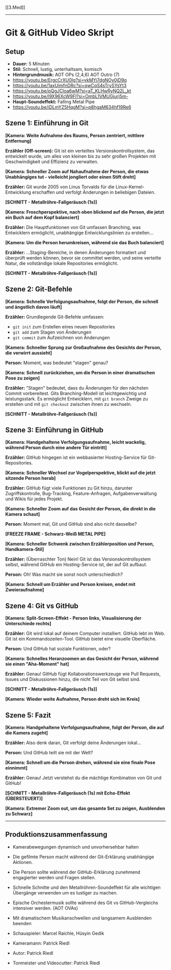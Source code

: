 [[3.Med]]
___
# Git & GitHub Video Skript 


## Setup
- **Dauer:** 5 Minuten
- **Stil:** Schnell, lustig, unterhaltsam, komisch
- **Hintergrundmusik:** AOT OPs (2,4,6) AOT Outro (7)
- https://youtu.be/ErgcCrXU0Ig?si=ykMYi7dgNOy0jD9q
- https://youtu.be/1axUimfnDRc?si=qwCqS4sTrySYsYt3
- https://youtu.be/pQgJCloa6wM?si=aT_KLHwRyNQ2L_kt
- https://youtu.be/l9X96XcW9FI?si=OmbL1VMUGjurj5m-
- **Haupt-Soundeffekt:** Falling Metal Pipe
- https://youtu.be/iDLmYZ5HqgM?si=p8hgaM634hf19Re6

## Szene 1: Einführung in Git

**[Kamera: Weite Aufnahme des Raums, Person zentriert, mittlere Entfernung]**

**Erzähler (Off-screen):** Git ist ein verteiltes Versionskontrollsystem, das entwickelt wurde, um alles von kleinen bis zu sehr großen Projekten mit Geschwindigkeit und Effizienz zu verwalten.

**[Kamera: Schneller Zoom auf Nahaufnahme der Person, die etwas Unabhängiges tut - vielleicht jongliert oder einen Stift dreht]**

**Erzähler:** Git wurde 2005 von Linus Torvalds für die Linux-Kernel-Entwicklung erschaffen und verfolgt Änderungen in beliebigen Dateien.

**[SCHNITT - Metallröhre-Fallgeräusch (1s)]**

**[Kamera: Froschperspektive, nach oben blickend auf die Person, die jetzt ein Buch auf dem Kopf balanciert]**

**Erzähler:** Die Hauptfunktionen von Git umfassen Branching, was Entwicklern ermöglicht, unabhängige Entwicklungslinien zu erstellen...

**[Kamera: Um die Person herumkreisen, während sie das Buch balanciert]**

**Erzähler:** ...Staging-Bereiche, in denen Änderungen formatiert und überprüft werden können, bevor sie committet werden, und seine verteilte Natur, die vollständige lokale Repositories ermöglicht.

**[SCHNITT - Metallröhre-Fallgeräusch (1s)]**


## Szene 2: Git-Befehle

**[Kamera: Schnelle Verfolgungsaufnahme, folgt der Person, die schnell und ängstlich davon läuft]**

**Erzähler:** Grundlegende Git-Befehle umfassen:
- `git init` zum Erstellen eines neuen Repositories
- `git add` zum Stagen von Änderungen
- `git commit` zum Aufzeichnen von Änderungen

**[Kamera: Schneller Sprung zur Großaufnahme des Gesichts der Person, die verwirrt aussieht]**

**Person:** Moment, was bedeutet "stagen" genau?

**[Kamera: Schnell zurückziehen, um die Person in einer dramatischen Pose zu zeigen]**

**Erzähler:** "Stagen" bedeutet, dass du Änderungen für den nächsten Commit vorbereitest. Gits Branching-Modell ist leichtgewichtig und leistungsstark. Es ermöglicht Entwicklern, mit `git branch` Zweige zu erstellen und mit `git checkout` zwischen ihnen zu wechseln.

**[SCHNITT - Metallröhre-Fallgeräusch (1s)]**


## Szene 3: Einführung in GitHub

**[Kamera: Handgehaltene Verfolgungsaufnahme, leicht wackelig, während Person durch eine andere Tür eintritt]**

**Erzähler:** GitHub hingegen ist ein webbasierter Hosting-Service für Git-Repositories.

**[Kamera: Schneller Wechsel zur Vogelperspektive, blickt auf die jetzt sitzende Person herab]**

**Erzähler:** GitHub fügt viele Funktionen zu Git hinzu, darunter Zugriffskontrolle, Bug-Tracking, Feature-Anfragen, Aufgabenverwaltung und Wikis für jedes Projekt.

**[Kamera: Schneller Zoom auf das Gesicht der Person, die direkt in die Kamera schaut]**

**Person:** Moment mal, Git und GitHub sind also nicht dasselbe?

**[FREEZE FRAME - Schwarz-Weiß METAL PIPE]**

**[Kamera: Schneller Schwenk zwischen Erzählerposition und Person, Handkamera-Stil]**

**Erzähler:** (Überraschter Ton) Nein! Git ist das Versionskontrollsystem selbst, während GitHub ein Hosting-Service ist, der auf Git aufbaut.

**Person:** Oh! Was macht sie sonst noch unterschiedlich?

**[Kamera: Schnell um Erzähler und Person kreisen, endet mit Zweieraufnahme]**


## Szene 4: Git vs GitHub

**[Kamera: Split-Screen-Effekt - Person links, Visualisierung der Unterschiede rechts]**

**Erzähler:** Git wird lokal auf deinem Computer installiert. GitHub lebt im Web. Git ist ein Kommandozeilen-Tool. GitHub bietet eine visuelle Oberfläche.

**Person:** Und GitHub hat soziale Funktionen, oder?

**[Kamera: Schnelles Heranzoomen an das Gesicht der Person, während sie einen "Aha-Moment" hat]**

**Erzähler:** Genau! GitHub fügt Kollaborationswerkzeuge wie Pull Requests, Issues und Diskussionen hinzu, die nicht Teil von Git selbst sind.

**[SCHNITT - Metallröhre-Fallgeräusch (1s)]**

**[Kamera: Wieder weite Aufnahme, Person dreht sich im Kreis]**


## Szene 5: Fazit

**[Kamera: Handgehaltene Verfolgungsaufnahme, folgt der Person, die auf die Kamera zugeht]**

**Erzähler:** Also denk daran, Git verfolgt deine Änderungen lokal...

**Person:** Und GitHub teilt sie mit der Welt?

**[Kamera: Schnell um die Person drehen, während sie eine finale Pose einnimmt]**

**Erzähler:** Genau! Jetzt verstehst du die mächtige Kombination von Git und GitHub!

**[SCHNITT - Metallröhre-Fallgeräusch (1s) mit Echo-Effekt (ÜBERSTEUERT)]**

**[Kamera: Extremer Zoom out, um das gesamte Set zu zeigen, Ausblenden zu Schwarz]**



---


## Produktionszusammenfassung

- Kamerabewegungen dynamisch und unvorhersehbar halten
- Die gefilmte Person macht während der Git-Erklärung unabhängige Aktionen.
- Die Person sollte während der GitHub-Erklärung zunehmend engagierter werden und Fragen stellen.
- Schnelle Schnitte und den Metallröhren-Soundeffekt für alle wichtigen Übergänge verwenden um es lustiger zu machen.
- Epische Orchestermusik sollte während des Git vs GitHub-Vergleichs intensiver werden. (AOT OVAs)
- Mit dramatischem Musikanschwellen und langsamem Ausblenden beenden


- Schauspieler: Marcel Raichle, Hüsyin Gedik
- Kameramann: Patrick Riedl
- Autor: Patrick Riedl
- Tonmeister und Videocutter: Patrick Riedl